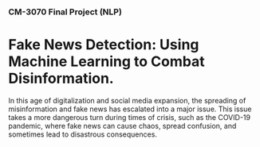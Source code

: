 ### CM-3070 Final Project (NLP)

# Fake News Detection: Using Machine Learning to Combat Disinformation.

In this age of digitalization and social media expansion, the spreading of misinformation and fake news has escalated into a major issue. This issue takes a more dangerous turn during times of crisis, such as the COVID-19 pandemic, where fake news can cause chaos, spread confusion, and sometimes lead to disastrous consequences.
